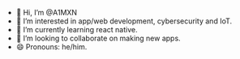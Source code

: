 - 👋 Hi, I’m @A1MXN
- 👀 I’m interested in app/web development, cybersecurity and IoT.
- 🌱 I’m currently learning react native.
- 💞️ I’m looking to collaborate on making new apps.
- 😄 Pronouns: he/him.

<!---
A1MXN/A1MXN is a ✨ special ✨ repository because its `README.md` (this file) appears on your GitHub profile.
You can click the Preview link to take a look at your changes.
--->

